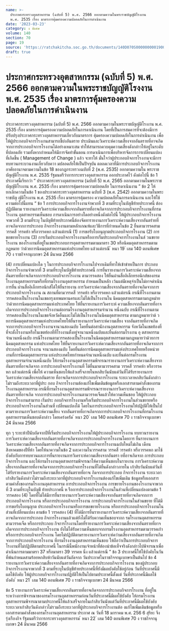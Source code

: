 ```yaml
---
name: >-
  ประกาศกระทรวงอุตสาหกรรม (ฉบับที่ 5) พ.ศ. 2566 ออกตามความในพระราชบัญญัติโรงงาน
  พ.ศ. 2535 เรื่อง มาตรการคุ้มครองความปลอดภัยในการดำเนินงาน
date: '2023-03-23'
category: ง พิเศษ
volume: 140
section: 70
page: 19
source: 'https://ratchakitcha.soc.go.th/documents/140D070S0000000001900.pdf'
draft: true
---
```


# ประกาศกระทรวงอุตสาหกรรม (ฉบับที่ 5) พ.ศ. 2566 ออกตามความในพระราชบัญญัติโรงงาน พ.ศ. 2535 เรื่อง มาตรการคุ้มครองความปลอดภัยในการดำเนินงาน

ประกาศกระทรวงอุตสาหกรรม (ฉบับที่ 5) พ.ศ. 2566 ออกตามความในพระราชบัญญัติโรงงาน พ.ศ. 2535 เรื่อง มาตรการคุ้มครองความปลอดภัยในการดาเนินงาน โดยที่เป็นการสมควรที่จะต้องมีการปรับปรุงประกาศกระทรวงอุตสาหกรรมเกี่ยวกับมาตรการ คุ้มครองความปลอดภัยในการดำเนินงาน เพื่อให้ผู้ประกอบกิจการโรงงานสามารถชี้บ่งอันตราย ประเมินและวิเคราะห์ความเสี่ยงจากอันตรายที่อาจเกิดจากการประกอบกิจการโรงงานได้อย่างเหมาะสม ทำให้สามารถควบคุมความเสี่ยงดังกล่าวให้อยู่ในระดับที่ปลอดภัย รวมทั้งหากกำหนดให้มีการจัดทำขั้นตอน การดาเนินการเพื่อบริหารจัดการการเปลี่ยนแปลงที่เกิดขึ้น ( Management of Change ) แล้ว จะทาให้ มั่นใจว่าผู้ประกอบกิจการโรงงานจะมีการทบทวนกระบวนงานเกี่ยวกับควา มปลอดภัยให้เป็นปัจจุบัน ตลอดเวลาที่มีการประกอบกิจการโรงงาน อาศัยอานาจตามความในข้อ 18 ของกฎกระทรวงฉบับที่ 2 (พ.ศ. 2535) ออกตามความใน พระราชบัญญัติโรงงาน พ.ศ. 2535 รัฐมนตรีว่าการกระทรวงอุตสาหกรรม ออกประกาศไว้ ดังต่อไปนี้ ข้อ 1 ประกาศนี้เรียกว่า “ ประกาศกระทรวงอุตสาหกรรม (ฉบับที่ 5) พ.ศ. 2565 ออกตามความในพระราชบัญญัติโรงงาน พ.ศ. 2535 เรื่อง มาตรการคุ้มครองความปลอดภัย ในการดาเนินงาน ” ข้อ 2 ให้ยกเลิกความในข้อ 1 ของประกาศกระทรวงอุตสาหกรรม ฉบับที่ 3 (พ.ศ. 2542) ออกตามความในพระราชบัญ ญัติโรงงาน พ.ศ. 2535 เรื่อง มาตรการคุ้มครอง ความปลอดภัยในการดาเนินงาน และให้ใช้ความต่อไปนี้แทน “ ข้อ 1 การประกอบกิจการโรงงานจำพวกที่ 3 ตามที่ระบุในบัญชีท้ายประกาศนี้ ต้องปฏิบัติตาม รายงานการวิเคราะห์ความเสี่ยงจากอันตรายที่อาจเกิดจากการประกอบกิจการโรงงานที่กรมโรงงาน อุตสาหกรรมเห็นชอบ การดาเนินการอย่างใดอย่างหนึ่งดังต่อไปนี้ ให้ผู้ประกอบกิจการโรงงานจาพวกที่ 3 ตามที่ระบุ ในบัญชีท้ายประกาศนี้ต้องจัดทารายงานการวิเคราะห์ความเสี่ยงจากอันตรำยที่อาจเกิดจากการประกอบ กิจการโรงงานตามหลักเกณฑ์และวิธีการที่กำหนดในข้อ 2 ยื่นตามวรรคสาม วรรคสี่ วรรคห้า หรือวรรคหก แล้วแต่กรณี (1) การขอรับใบอนุญาตประกอบกิจการโรงงาน (2) การขอขยายโรงงาน (3) การเริ่มประกอบกิจการโรงงานหรือการเริ่มประกอบกิจการโรงงานในส่ วนขยายโรงงาน ของโรงงานที่อยู่ในเขตประกอบการอุตสาหกรรมตามมาตรา 30 หรือนิคมอุตสาหกรรมตามกฎหมาย ว่าด้วยการนิคมอุตสาหกรรมแห่งประเทศไทย แล้วแต่กรณี ้ หนา 19 ่ เลม 140 ตอนพิเศษ 70 ง ราชกิจจานุเบกษา 24 มีนาคม 2566

(4) การเปลี่ยนแปลงใด ๆ ในการประกอบกิจการโรงงานไปจากเดิมที่ทาให้เข้าข่ายเป็นการ ประกอบกิจการโรงงานจำพวกที่ 3 ตามที่ระบุในบัญชีท้ายประกาศนี้ การยื่นรายงานการวิเคราะห์ความเสี่ยงจากอันตรายที่อาจเกิดจากการประกอบกิจการโรงงาน ตามวรรคสอง ให้ยื่นผ่านสื่ออิเล็กทรอนิกส์ของกรมโรงงานอุตสาหกรรมหรือที่กรมโรงงานอุตสาหกรรม กำหนดเป็นหลัก เว้นแต่มีเหตุจำเป็นไม่อาจดำเนินการยื่น ผ่านสื่ออิเล็กทรอนิกส์ได้ให้ยื่นรายงาน การวิเคราะห์ความเสี่ยงจากอันตรายที่อาจเกิดจากการประกอบกิจการโรงงาน ณ สถานที่ตามวรรคสี่ วรรคห้า หรือวรรคหก แล้วแต่กรณี กรณีที่โรงงานตามวรรคสองเป็นโรงงานในเขตกรุงเทพมหานครและไม่ได้เป็นโรงงานใน นิคมอุตสาหกรรมตามกฎหมำยว่าด้วยการนิคมอุตสาหกรรมแห่งประเทศไทย ให้ยื่นรายงานการวิเคราะห์ ความเสี่ยงจากอันตรายที่อาจเกิดจากการประกอบกิจการโรงงานต่อกรมโรงงานอุตสาหกรรมจำนวน หนึ่งฉบับ กรณีที่โรงงานตามวรรคสองเป็นโรงงานในเขตจังหวัดอื่นและไม่ได้เป็นโรงงานในนิคมอุตสาหกรรม ตามกฎหมายว่าด้ วยการนิคมอุตสาหกรรมแห่งประเทศไทยให้ยื่นรายงานการวิเคราะห์ความเสี่ยง จากอันตรายที่อาจเกิดจากการประกอบกิจการโรงงานจานวนสองฉบับ โดยยื่นต่อสานักงานอุตสาหกรรม จังหวัดในเขตท้องที่ที่จะตั้งโรงงานหรือในเขตท้องที่ที่โรงงานตั้งอยู่จานวนหนึ่งฉบับและยื่นต่อกรมโรงงาน อุ ตสาหกรรมจำนวนหนึ่งฉบับ กรณีโรงงานตามวรรคสองเป็นโรงงานในนิคมอุตสาหกรรมตามกฎหมายว่าด้วยการนิคมอุตสาหกรรม แห่งประเทศไทย ให้ยื่นรายงานการวิเคราะห์ความเสี่ยงจากอันตรายที่อาจเกิดจากการประกอบกิจการโรงงาน จานวนสองฉบับ โดยยื่นต่อการนิคมอุตสาหกรรมแห่งประเทศไทยหรือหน่วยงานที่การนิคมอุตสาหกรรม แห่งประเทศไทยกำหนดจำนวนหนึ่งฉบับ และยื่นต่อกรมโรงงานอุตสาหกรรมจำนวนหนึ่งฉบับ ให้กรมโรงงานอุตสาหกรรมพิจารณารายงานการวิเคราะห์ความเสี่ยงจากอันตรายที่อาจเกิดจาก การประกอบกิจการโรงงานที่ ได้ยื่นมาตามวรรคสาม วรรคสี่ วรรคห้า หรือวรรคหก แล้วแต่กรณี เพื่อให้ ความเห็นชอบให้แล้วเสร็จภายในหกสิบวันนับแต่วันที่ได้รับรายงานการวิเคราะห์ความเสี่ยงจากอันตราย ที่อาจเกิดจากการประกอบกิจการโรงงาน ระยะเวลาหกสิบวันดังกล่าวไม่รวมถึงระยะเวลาที่ผู้ประ กอบ กิจการโรงงานต้องแก้ไขเพิ่มเติมข้อมูลหรือเอกสารตามคำสั่งของกรมโรงงานอุตสาหกรรม กรณีที่กรมโรงงานอุตสาหกรรมพิจารณารายงานการวิเคราะห์ความเสี่ยงจากอันตรายที่อาจเกิด จากการประกอบกิจการโรงงานตามวรรคเจ็ดแล้วให้ความเห็นชอบ ให้ผู้ประกอบกิจการโรงงานสามารถ เริ่มประ กอบกิจการโรงงานหรือเริ่มประกอบกิจการโรงงานในส่วนขยายหรือประกอบกิจการโรงงานในส่วนที่ เปลี่ยนแปลงได้ โดยในการประกอบกิจการโรงงานให้ปฏิบัติให้เป็นไปตามรายงานการวิเคราะห์ความเสี่ยง จากอันตรายที่อาจเกิดจากการประกอบกิจการโรงงานที่กรมโรงงานอุตสาหกรรมเห็นชอบดังกล่าว โดยเคร่งครัด ้ หนา 20 ่ เลม 140 ตอนพิเศษ 70 ง ราชกิจจานุเบกษา 24 มีนาคม 2566

ทุก ๆ ระยะห้าปีนับถัดจากปีที่เริ่มประกอบกิจการโรงงานให้ผู้ประกอบกิจการโรงงาน ทบทวนรายงานการวิเคราะห์ความเสี่ยงจากอันตรายที่อาจเกิดจากการประกอบกิจการโรงงานโดยการ ยื่นรายงานการวิเคราะห์ความเสี่ยงจากอันตรายที่อาจเกิดจากการประกอบกิจการโรงงานฉบับใหม่ไม่เกิน เดือนสิงหาคมของปีที่ห้า โดยให้นาความในข้อ 2 และความในวรรคสาม วรรคสี่ วรรคห้า หรือวรรคหก มาใช้บังคับกับการทบทวนและการยื่นรายงานการวิเคราะห์ความเสี่ยงจากอันตรา ยที่อาจเกิดจาก การประกอบกิจการโรงงาน และให้กรมโรงงานอุตสาหกรรมพิจารณาให้ความเห็นชอบในรายงาน การวิเคราะห์ความเสี่ยงจากอันตรายที่อาจเกิดจากการประกอบกิจการโรงงานที่ได้ยื่นดังกล่าวภายใน เก้าสิบวันนับแต่วันที่ได้รับรายงานการวิเคราะห์ความเสี่ยงจากอันตรายที่อาจเ กิดจากการประกอบ กิจการโรงงาน ระยะเวลาเก้าสิบวันดังกล่าวไม่รวมถึงระยะเวลาที่ผู้ประกอบกิจการโรงงานต้องแก้ไขเพิ่มเติม ข้อมูลหรือเอกสารตามคำสั่งของกรมโรงงานอุตสาหกรรม การประกอบกิจการโรงงาน การขยายโรงงานของโรงงานจาพวกที่ 3 ตามที่ระบุในบัญชี ท้ายประกาศนี้ ห รือการประกอบกิจการโรงงานในส่วนที่เปลี่ยนแปลงตามข้อ 1 วรรคสอง (4) โดยที่ไม่ได้มีการยื่นรายงานการวิเคราะห์ความเสี่ยงจากอันตรายที่อาจเกิดจากการประกอบกิจการโรงงาน หรือการประกอบกิจการโรงงาน การประกอบกิจการโรงงานในส่วนขยาย ที่ได้มีการขอรับใบอนุญาต ประกอบกิจการโรงงานหรือการขอขยายโรงงาน หรือการประกอบกิจการโรงงานในส่วนที่เปลี่ยนแปลง ตามข้อ 1 วรรคสอง (4) ที่ได้มีการยื่นรายงานการวิเคราะห์ความเสี่ยงจากอันตรายที่อาจเกิดจากการประกอบ กิจการโรงงานแล้วแต่ยังไม่ได้รับความเห็นชอบจากก รมโรงงานอุตสาหกรรมตามวรรคเจ็ด หรือการประกอบ กิจการโรงงานโดยที่รายงานการวิเคราะห์ความเสี่ยงจากอันตรายที่อาจเกิดจากการประกอบกิจการโรงงาน ยังไม่ได้รับความเห็นชอบจากกรมโรงงานอุตสาหกรรมตามวรรคเก้า หรือการประกอบกิจการโรงงาน โดยไม่ปฏิบัติตามรายงานการวิเคราะห์ควำมเสี่ยงจากอันตรายที่อาจเกิดจากการประกอบกิจการโรงงาน ที่กรมโรงงานอุตสาหกรรมเห็นชอบ ให้ถือว่าเป็นการประกอบกิจการโรงงานที่ไม่ปฏิบัติตามประกาศนี้ ในกรณีนี้พนักงานเจ้าหน้าที่ต้องนำข้อเท็จจริงดังกล่าวไปพิจารณาเพื่อดำเนินการตามมาตรา 37 หรือมาตรา 39 วรรคห นึ่ง แล้วแต่กรณี ” ข้อ 3 ประกาศนี้ให้ใช้บังคับในวันที่พ้นกำหนดสามร้อยหกสิบห้าวันนับแต่วันถัดจาก วันประกาศในราชกิจจานุเบกษาเป็นต้นไป ข้อ 4 รายงานการวิเคราะห์ความเสี่ยงจากอันตรายที่อาจเกิดจากการประกอบกิจการโรงงาน ของผู้ประกอบกิจการโรงงานจาพวกที่ 3 ตามที่ระบุในบัญชีท้ายประกาศนี้ที่ยังมีผลบังคับใช้อยู่ก่อน วันที่ประกาศนี้มีผลใช้บังคับ ให้ผู้ประกอบกิจการโรงงานปฏิบัติให้เป็นไปตามประกาศนี้ตั้งแต่ วันที่ประกาศนี้มีผลใช้บังคับ ้ หนา 21 ่ เลม 140 ตอนพิเศษ 70 ง ราชกิจจานุเบกษา 24 มีนาคม 2566

ข้อ 5 รายงานการวิเคราะห์ความเสี่ยงจากอันตรายที่อาจเกิดจากการประกอบกิจการโรงงาน ที่อยู่ในระหว่างการพิจารณาของกรมโรงงานอุตสาหกรรมก่อนวันที่ประกาศนี้มีผลใช้บังคับ ให้กรมโรงงาน อุตสาหกรรมพิจารณาตามประกาศนี้ให้แล้วเสร็จภายในเก้าสิบวันนับแต่วันที่ประกาศนี้มีผลใช้บังคับ ระยะเวลาเก้าสิบวันดังกล่าวไม่รวมถึงระยะเวลาที่ผู้ประกอบกิจการโรงงานต้อ งแก้ไขเพิ่มเติมข้อมูลหรือ เอกสารตามคำสั่งของกรมโรงงานอุตสาหกรรม ประกาศ ณ วันที่ 18 มกราคม พ.ศ. 256 6 สุริยะ จึงรุ่งเรืองกิจ รัฐมนตรีว่าการกระทรวงอุตสาหกรรม ้ หนา 22 ่ เลม 140 ตอนพิเศษ 70 ง ราชกิจจานุเบกษา 24 มีนาคม 2566
